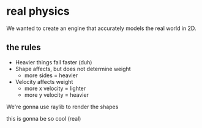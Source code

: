# real physics

We wanted to create an engine that accurately models the real world in 2D.

## the rules

- Heavier things fall faster (duh)
- Shape affects, but does not determine weight
	- more sides = heavier
- Velocity affects weight
	- more x velocity = lighter
	- more y velocity = heavier

We're gonna use raylib to render the shapes

this is gonna be so cool (real)
